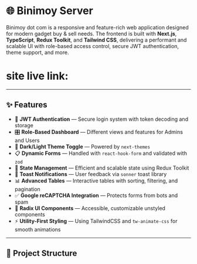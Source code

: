 # 🌐 Binimoy Server

Binimoy dot com is a responsive and feature-rich web application designed for modern gadget buy & sell needs. The frontend is built with **Next.js**, **TypeScript**, **Redux Toolkit**, and **Tailwind CSS**, delivering a performant and scalable UI with role-based access control, secure JWT authentication, theme support, and more.

# site live link:

---

## ✨ Features

- 🔐 **JWT Authentication** — Secure login system with token decoding and storage
- 🎛️ **Role-Based Dashboard** — Different views and features for Admins and Users
- 🎨 **Dark/Light Theme Toggle** — Powered by `next-themes`
- 📋 **Dynamic Forms** — Handled with `react-hook-form` and validated with `zod`
- 🔄 **State Management** — Efficient and scalable state using Redux Toolkit
- 💬 **Toast Notifications** — User feedback via `sonner` toast library
- 📊 **Advanced Tables** — Interactive tables with sorting, filtering, and pagination
- ✅ **Google reCAPTCHA Integration** — Protects forms from bots and spam
- 🧩 **Radix UI Components** — Accessible, customizable unstyled components
- ⚡ **Utility-First Styling** — Using TailwindCSS and `tw-animate-css` for smooth animations

---

## 📁 Project Structure
